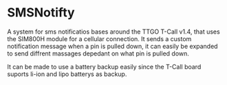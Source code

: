 # SMSNotifty
A system for sms notificatios bases around the TTGO T-Call v1.4, that uses the SIM800H module for a cellular connection.
It sends a custom notification message when a pin is pulled down, it can easily be expanded to send diffrent massages depedant on what pin is pulled down.

It can be made to use a battery backup easily since the T-Call board suports li-ion and lipo batterys as backup.
